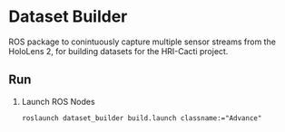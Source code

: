 # Dataset Builder
ROS package to conintuously capture multiple sensor streams from the HoloLens 2, for building datasets for the HRI-Cacti project.

## Run
1. Launch ROS Nodes
   ```shell
   roslaunch dataset_builder build.launch classname:="Advance"
   ```
